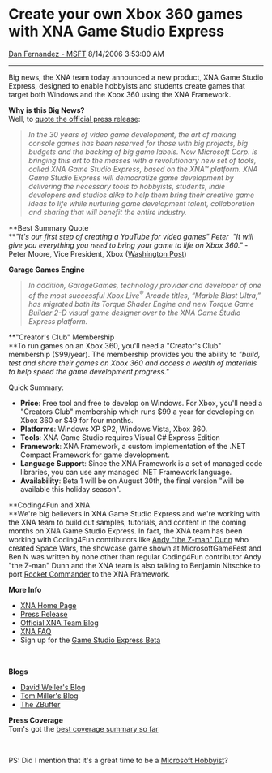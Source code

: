 <div id="page">

# Create your own Xbox 360 games with XNA Game Studio Express

[Dan Fernandez -
MSFT](https://social.msdn.microsoft.com/profile/Dan%20Fernandez%20-%20MSFT)
8/14/2006 3:53:00 AM

-----

<div id="content">

Big news, the XNA team today announced a new product, XNA Game Studio
Express, designed to enable hobbyists and students create games that
target both Windows and the Xbox 360 using the XNA Framework. 

**Why is this Big News?**  
Well, to [quote the official press
release](http://www.microsoft.com/presspass/press/2006/aug06/08-13XNAGameStudioPR.mspx):

> *In the 30 years of video game development, the art of making console
> games has been reserved for those with big projects, big budgets and
> the backing of big game labels. Now Microsoft Corp. is bringing this
> art to the masses with a revolutionary new set of tools, called XNA
> Game Studio Express, based on the XNA™ platform. XNA Game Studio
> Express will democratize game development by delivering the necessary
> tools to hobbyists, students, indie developers and studios alike to
> help them bring their creative game ideas to life while nurturing game
> development talent, collaboration and sharing that will benefit the
> entire industry.*

**Best Summary Quote  
***"It's our first step of creating a YouTube for video games" Peter 
"It will give you everything you need to bring your game to life on Xbox
360."* - Peter Moore, Vice President, Xbox ([Washington
Post](http://www.washingtonpost.com/wp-dyn/content/article/2006/08/14/AR2006081400002.html))

**Garage Games Engine**

> *In addition, GarageGames, technology provider and developer of one of
> the most successful Xbox Live<sup>®</sup> Arcade titles, “Marble Blast
> Ultra,” has migrated both its Torque Shader Engine and new Torque Game
> Builder 2-D visual game designer over to the XNA Game Studio Express
> platform.*  

**"Creator's Club" Membership  
**To run games on an Xbox 360, you'll need a "Creator's Club" membership
($99/year). The membership provides you the ability to *"build, test and
share their games on Xbox 360 and access a wealth of materials to help
speed the game development progress."*

Quick Summary:

  - **Price**: Free tool and free to develop on Windows. For Xbox,
    you'll need a "Creators Club" membership which runs $99 a year for
    developing on Xbox 360 or $49 for four months.
  - **Platforms**: Windows XP SP2, Windows Vista, Xbox 360.
  - **Tools**: XNA Game Studio requires Visual C\# Express Edition
  - **Framework**: XNA Framework, a custom implementation of the .NET
    Compact Framework for game development.
  - **Language Support**: Since the XNA Framework is a set of managed
    code libraries, you can use any managed .NET Framework language.
  - **Availability**: Beta 1 will be on August 30th, the final version
    "will be available this holiday season".

**Coding4Fun and XNA  
**We're big believers in XNA Game Studio Express and we're working with
the XNA team to build out samples, tutorials, and content in the coming
months on XNA Game Studio Express. In fact, the XNA team has been
working with Coding4Fun contributors like [Andy "the Z-man"
Dunn](http://msdn.microsoft.com/coding4fun/zman/) who created Space
Wars, the showcase game shown at MicrosoftGameFest and Ben N was written
by none other than regular Coding4Fun contributor Andy "the Z-man" Dunn
and the XNA team is also talking to Benjamin Nitschke to port [Rocket
Commander](http://msdn.microsoft.com/coding4fun/gamedevelopment/rocketcmd/default.aspx)
to the XNA Framework.

<div>

**More Info**

</div>

  - [XNA Home Page](http://msdn.microsoft.com/xna)
  - [Press
    Release](http://www.microsoft.com/presspass/press/2006/aug06/08-13XNAGameStudioPR.mspx)
  - [Official XNA Team Blog](http://blogs.msdn.com/xna/)
  - [XNA FAQ](http://msdn.microsoft.com/directx/xna/faq/)
  - Sign up for the [Game Studio Express
    Beta](https://connect.microsoft.com/site/sitehome.aspx?SiteID=226)

<div>

 

</div>

<div>

**Blogs**

</div>

  - [David Weller's Blog](http://letskilldave.com/Default.aspx)
  - [Tom Miller's Blog](http://blogs.msdn.com/tmiller/)
  - [The ZBuffer](http://www.thezbuffer.com/)

<div>

**Press Coverage**  
Tom's got the [best coverage summary so
far](http://blogs.msdn.com/tmiller/archive/2006/08/13/699131.aspx)

</div>

<div>

 

</div>

<div>

PS: Did I mention that it's a great time to be a [Microsoft
Hobbyist](http://blogs.msdn.com/danielfe/archive/2006/08/10/694715.aspx)?  

</div>

<div>

 

</div>

</div>

</div>
